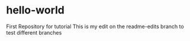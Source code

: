 # hello-world
First Repository for tutorial
This is my edit on the readme-edits branch to test different branches
